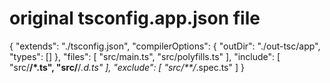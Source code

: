 # original tsconfig.app.json file
{
  "extends": "./tsconfig.json",
  "compilerOptions": {
    "outDir": "./out-tsc/app",
    "types": []
  },
  "files": [
    "src/main.ts",
    "src/polyfills.ts"
  ],
  "include": [
    "src/**/*.ts",
    "src/**/*.d.ts"
  ],
  "exclude": [
    "src/**/*.spec.ts"
  ]
}
